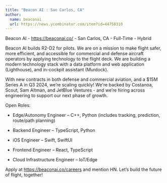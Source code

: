 ```yaml
---
title: "Beacon AI : San Carlos, CA"
author:
  name: beaconai
  url: https://news.ycombinator.com/item?id=44758310
---
```

Beacon AI - <a href="https:&#x2F;&#x2F;beaconai.co&#x2F;" rel="nofollow">https:&#x2F;&#x2F;beaconai.co&#x2F;</a> - San Carlos, CA - Full-Time - Hybrid

Beacon AI builds R2-D2 for pilots. We are on a mission to make flight safer, more efficient, and accessible for commercial and defense aircraft operators by applying technology to the flight deck. We are building a modern technology stack with a data platform and web application (Lighthouse), and in-cockpit assistant (Murdock).

With new contracts in both defense and commercial aviation, and a $15M Series A in Q3 2024, we’re scaling quickly! We&#x27;re backed by Costanoa, Scout, Sam Altman, and JetBlue Ventures - and we’re hiring across engineering to support our next phase of growth.

Open Roles:

- Edge&#x2F;Autonomy Engineer – C++, Python (includes tracking, prediction, route&#x2F;path planning)

- Backend Engineer – TypeScript, Python

- iOS Engineer – Swift, SwiftUI

- Frontend Engineer – React, TypeScript

- Cloud Infrastructure Engineer – IoT&#x2F;Edge

Apply at <a href="https:&#x2F;&#x2F;beaconai.co&#x2F;careers" rel="nofollow">https:&#x2F;&#x2F;beaconai.co&#x2F;careers</a> and mention HN. Let’s build the future of flight, together!
<JobApplication />
